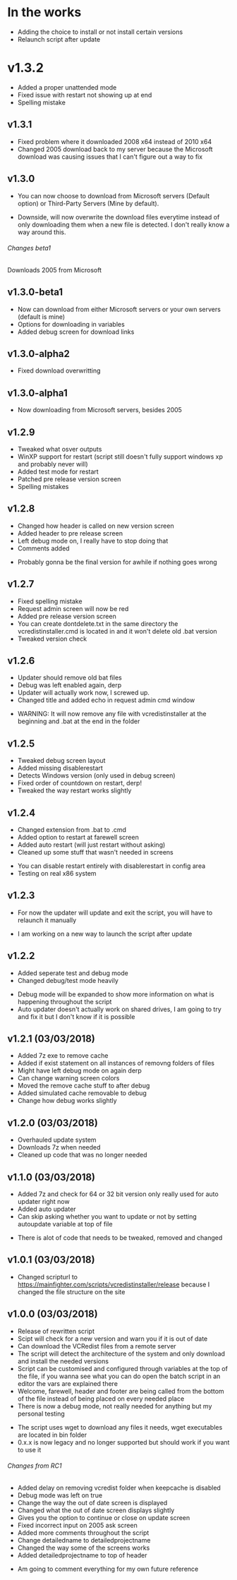 # In the works
+ Adding the choice to install or not install certain versions
+ Relaunch script after update

# v1.3.2
+ Added a proper unattended mode
+ Fixed issue with restart not showing up at end
+ Spelling mistake

## v1.3.1
+ Fixed problem where it downloaded 2008 x64 instead of 2010 x64
+ Changed 2005 download back to my server because the Microsoft download was causing issues that I can't figure out a way to fix

## v1.3.0
+ You can now choose to download from Microsoft servers (Default option) or Third-Party Servers (Mine by default).
- Downside, will now overwrite the download files everytime instead of only downloading them when a new file is detected. I don't really know a way around this.

###### Changes beta1
Downloads 2005 from Microsoft

## v1.3.0-beta1
+ Now can download from either Microsoft servers or your own servers (default is mine)
+ Options for downloading in variables
+ Added debug screen for download links

## v1.3.0-alpha2
+ Fixed download overwritting

## v1.3.0-alpha1
+ Now downloading from Microsoft servers, besides 2005

## v1.2.9
+ Tweaked what osver outputs
+ WinXP support for restart (script still doesn't fully support windows xp and probably never will)
+ Added test mode for restart
+ Patched pre release version screen
+ Spelling mistakes

## v1.2.8
+ Changed how header is called on new version screen
+ Added header to pre release screen
+ Left debug mode on, I really have to stop doing that
+ Comments added
- Probably gonna be the final version for awhile if nothing goes wrong

## v1.2.7
+ Fixed spelling mistake
+ Request admin screen will now be red
+ Added pre release version screen
+ You can create dontdelete.txt in the same directory the vcredistinstaller.cmd is located in and it won't delete old .bat version
+ Tweaked version check

## v1.2.6
+ Updater should remove old bat files
+ Debug was left enabled again, derp
+ Updater will actually work now, I screwed up.
+ Changed title and added echo in request admin cmd window
- WARNING: It will now remove any file with vcredistinstaller at the beginning and .bat at the end in the folder

## v1.2.5
+ Tweaked debug screen layout
+ Added missing disablerestart
+ Detects Windows version (only used in debug screen)
+ Fixed order of countdown on restart, derp!
+ Tweaked the way restart works slightly

## v1.2.4
+ Changed extension from .bat to .cmd
+ Added option to restart at farewell screen
+ Added auto restart (will just restart without asking)
+ Cleaned up some stuff that wasn't needed in screens
- You can disable restart entirely with disablerestart in config area
- Testing on real x86 system

## v1.2.3
+ For now the updater will update and exit the script, you will have to relaunch it manually
- I am working on a new way to launch the script after update

## v1.2.2
+ Added seperate test and debug mode
+ Changed debug/test mode heavily
- Debug mode will be expanded to show more information on what is happening throughout the script
- Auto updater doesn't actually work on shared drives, I am going to try and fix it but I don't know if it is possible

## v1.2.1 (03/03/2018)
+ Added 7z exe to remove cache
+ Added if exist statement on all instances of removng folders of files
+ Might have left debug mode on again derp
+ Can change warning screen colors
+ Moved the remove cache stuff to after debug
+ Added simulated cache removable to debug
+ Change how debug works slightly

## v1.2.0 (03/03/2018)
+ Overhauled update system
+ Downloads 7z when needed
+ Cleaned up code that was no longer needed

## v1.1.0 (03/03/2018)
+ Added 7z and check for 64 or 32 bit version only really used for auto updater right now
+ Added auto updater
+ Can skip asking whether you want to update or not by setting autoupdate variable at top of file
- There is alot of code that needs to be tweaked, removed and changed

## v1.0.1 (03/03/2018)
+ Changed scripturl to https://mainfighter.com/scripts/vcredistinstaller/release because I changed the file structure on the site

## v1.0.0 (03/03/2018)
+ Release of rewritten script
+ Scipt will check for a new version and warn you if it is out of date
+ Can download the VCRedist files from a remote server
+ The script will detect the architecture of the system and only download and install the needed versions
+ Script can be customised and configured through variables at the top of the file, if you wanna see what you can do open the batch script in an editor the vars are explained there
+ Welcome, farewell, header and footer are being called from the bottom of the file instead of being placed on every needed place
+ There is now a debug mode, not really needed for anything but my personal testing
- The script uses wget to download any files it needs, wget executables are located in bin folder
- 0.x.x is now legacy and no longer supported but should work if you want to use it

###### Changes from RC1
+ Added delay on removing vcredist folder when keepcache is disabled
+ Debug mode was left on true
+ Change the way the out of date screen is displayed
+ Changed what the out of date screen displays slightly
+ Gives you the option to continue or close on update screen
+ Fixed incorrect input on 2005 ask screen
+ Added more comments throughout the script
+ Change detailedname to detailedprojectname
+ Changed the way some of the screens works
+ Added detailedprojectname to top of header
- Am going to comment everything for my own future reference